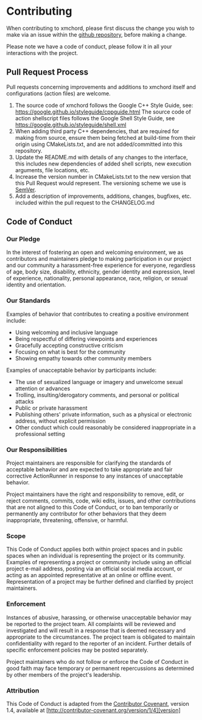 # Contributing

When contributing to xmchord, please first discuss the change you wish to make via an issue
within the [github repository](#https://github.com/kstenschke/xmchord/issues), before making a change. 

Please note we have a code of conduct, please follow it in all your interactions with the project.


## Pull Request Process

Pull requests concerning improvements and additions to xmchord itself and configurations (action files) are welcome.

1. The source code of xmchord follows the Google C++ Style Guide,
   see: https://google.github.io/styleguide/cppguide.html
   The source code of action shellscript files follows the Google Shell Style Guide,
   see https://google.github.io/styleguide/shell.xml
2. When adding third party C++ dependencies, that are required for making from source, ensure them being fetched at build-time 
   from their origin using CMakeLists.txt, and are not added/committed into this repository.
3. Update the README.md with details of any changes to the interface, this includes new dependencies of added shell scripts,
   new execution arguments, file locations, etc.
4. Increase the version number in CMakeLists.txt to the new version that this Pull Request would represent. 
   The versioning scheme we use is [SemVer](http://semver.org/).
5. Add a description of improvements, additions, changes, bugfixes, etc. included within the pull request to the CHANGELOG.md


## Code of Conduct

### Our Pledge

In the interest of fostering an open and welcoming environment, we as
contributors and maintainers pledge to making participation in our project and
our community a harassment-free experience for everyone, regardless of age, body
size, disability, ethnicity, gender identity and expression, level of experience,
nationality, personal appearance, race, religion, or sexual identity and
orientation.


### Our Standards

Examples of behavior that contributes to creating a positive environment
include:

* Using welcoming and inclusive language
* Being respectful of differing viewpoints and experiences
* Gracefully accepting constructive criticism
* Focusing on what is best for the community
* Showing empathy towards other community members

Examples of unacceptable behavior by participants include:

* The use of sexualized language or imagery and unwelcome sexual attention or
advances
* Trolling, insulting/derogatory comments, and personal or political attacks
* Public or private harassment
* Publishing others' private information, such as a physical or electronic
  address, without explicit permission
* Other conduct which could reasonably be considered inappropriate in a
  professional setting


### Our Responsibilities

Project maintainers are responsible for clarifying the standards of acceptable
behavior and are expected to take appropriate and fair corrective ActionRunner in
response to any instances of unacceptable behavior.

Project maintainers have the right and responsibility to remove, edit, or
reject comments, commits, code, wiki edits, issues, and other contributions
that are not aligned to this Code of Conduct, or to ban temporarily or
permanently any contributor for other behaviors that they deem inappropriate,
threatening, offensive, or harmful.


### Scope

This Code of Conduct applies both within project spaces and in public spaces
when an individual is representing the project or its community. Examples of
representing a project or community include using an official project e-mail
address, posting via an official social media account, or acting as an appointed
representative at an online or offline event. Representation of a project may be
further defined and clarified by project maintainers.


### Enforcement

Instances of abusive, harassing, or otherwise unacceptable behavior may be
reported to the project team. All complaints will be reviewed and investigated 
and will result in a response that is deemed necessary and appropriate to the 
circumstances. The project team is obligated to maintain confidentiality with 
regard to the reporter of an incident.
Further details of specific enforcement policies may be posted separately.

Project maintainers who do not follow or enforce the Code of Conduct in good
faith may face temporary or permanent repercussions as determined by other
members of the project's leadership.


### Attribution

This Code of Conduct is adapted from the [Contributor Covenant][homepage], version 1.4,
available at [http://contributor-covenant.org/version/1/4][version]

[homepage]: http://contributor-covenant.org
[version]: http://contributor-covenant.org/version/1/4/
